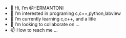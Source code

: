 - 👋 Hi, I’m @HERMANTONI
- 👀 I’m interested in programing c,c++,python,labview
- 🌱 I’m currently learning c,c++, and a litle
- 💞️ I’m looking to collaborate on ...
- 📫 How to reach me ...

<!---
HERMANTONI/HERMANTONI is a ✨ special ✨ repository because its `README.md` (this file) appears on your GitHub profile.
You can click the Preview link to take a look at your changes.
--->
